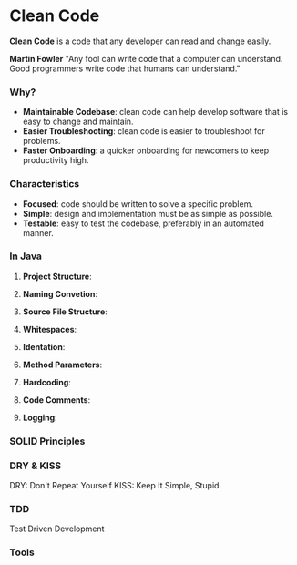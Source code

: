 # Clean Code
**Clean Code** is a code that any developer can read and change easily.

**Martin Fowler** "Any fool can write code that a computer can understand. Good programmers write code that humans can understand."

### Why?
* **Maintainable Codebase**: clean code can help develop software that is easy to change and maintain.
* **Easier Troubleshooting**: clean code is easier to troubleshoot for problems.
* **Faster Onboarding**: a quicker onboarding for newcomers to keep productivity high.

### Characteristics
* **Focused**: code should be written to solve a specific problem.
* **Simple**: design and implementation must be as simple as possible.
* **Testable**: easy to test the codebase, preferably in an automated manner.

### In Java

1. **Project Structure**:

2. **Naming Convetion**:

3. **Source File Structure**:

4. **Whitespaces**:

5. **Identation**:

6. **Method Parameters**:

7. **Hardcoding**:

8. **Code Comments**:

9. **Logging**:

### SOLID Principles

### DRY & KISS
DRY: Don't Repeat Yourself
KISS: Keep It Simple, Stupid.

### TDD
Test Driven Development

### Tools
